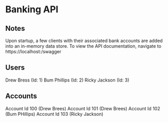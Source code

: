 # Banking API

## Notes

Upon startup, a few clients with their associated bank accounts are added into an in-memory data store. 
To view the API documentation, navigate to https://localhost:<container-port>/swagger

## Users

Drew Bress (Id: 1) 
Bum Phillips (Id: 2)
Ricky Jackson (Id: 3)

## Accounts

Account Id 100 (Drew Brees)
Account Id 101 (Drew Brees)
Account Id 102 (Bum PHillips)
Account Id 103 (Ricky Jackson)

